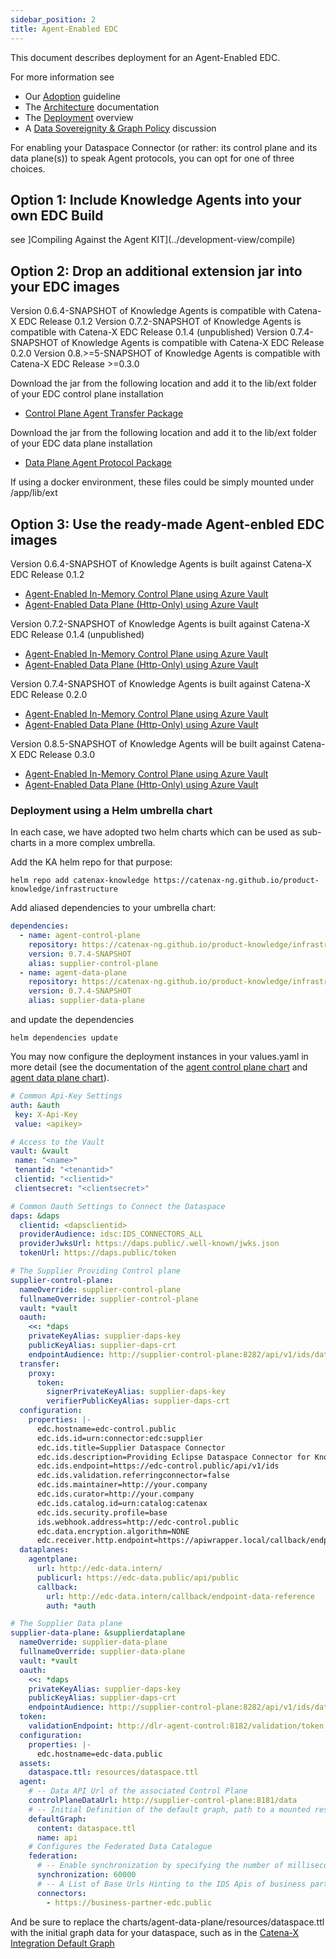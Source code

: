 ```yaml
---
sidebar_position: 2
title: Agent-Enabled EDC
---
```


This document describes deployment for an Agent-Enabled EDC.

For more information see

* Our [Adoption](../adoption-view/intro) guideline
* The [Architecture](../development-view/architecture) documentation
* The [Deployment](deployment) overview
* A [Data Sovereignity & Graph Policy](policy) discussion

For enabling your Dataspace Connector (or rather: its control plane and its data plane(s)) to speak Agent protocols, you can opt for one of three choices.

## Option 1: Include Knowledge Agents into your own EDC Build

see ]Compiling Against the Agent KIT](../development-view/compile)

## Option 2: Drop an additional extension jar into your EDC images

Version 0.6.4-SNAPSHOT of Knowledge Agents is compatible with Catena-X EDC Release 0.1.2
Version 0.7.2-SNAPSHOT of Knowledge Agents is compatible with Catena-X EDC Release 0.1.4 (unpublished)
Version 0.7.4-SNAPSHOT of Knowledge Agents is compatible with Catena-X EDC Release 0.2.0
Version 0.8.>=5-SNAPSHOT of Knowledge Agents is compatible with Catena-X EDC Release >=0.3.0

Download the jar from the following location and add it to the lib/ext folder of your EDC control plane installation

* [Control Plane Agent Transfer Package](https://github.com/catenax-ng/product-knowledge/packages/1776419)

Download the jar from the following location and add it to the lib/ext folder of your EDC data plane installation

* [Data Plane Agent Protocol Package](https://github.com/catenax-ng/product-knowledge/packages/1781577)

If using a docker environment, these files could be simply mounted under /app/lib/ext

## Option 3: Use the ready-made Agent-enbled EDC images

Version 0.6.4-SNAPSHOT of Knowledge Agents is built against Catena-X EDC Release 0.1.2

* [Agent-Enabled In-Memory Control Plane using Azure Vault](ghcr.io/catenax-ng/product-knowledge/controlplane-memory:0.6.4-SNAPSHOT)
* [Agent-Enabled Data Plane (Http-Only) using Azure Vault](ghcr.io/catenax-ng/product-knowledge/agentplane-azurevault:0.6.4-SNAPSHOT)

Version 0.7.2-SNAPSHOT of Knowledge Agents is built against Catena-X EDC Release 0.1.4 (unpublished)

* [Agent-Enabled In-Memory Control Plane using Azure Vault](ghcr.io/catenax-ng/product-knowledge/controlplane-memory:0.7.2-SNAPSHOT)
* [Agent-Enabled Data Plane (Http-Only) using Azure Vault](ghcr.io/catenax-ng/product-knowledge/agentplane-azurevault:0.7.2-SNAPSHOT)

Version 0.7.4-SNAPSHOT of Knowledge Agents is built against Catena-X EDC Release 0.2.0

* [Agent-Enabled In-Memory Control Plane using Azure Vault](ghcr.io/catenax-ng/product-knowledge/controlplane-memory:0.7.4-SNAPSHOT)
* [Agent-Enabled Data Plane (Http-Only) using Azure Vault](ghcr.io/catenax-ng/product-knowledge/agentplane-azurevault:0.7.4-SNAPSHOT)

Version 0.8.5-SNAPSHOT of Knowledge Agents will be built against Catena-X EDC Release 0.3.0

* [Agent-Enabled In-Memory Control Plane using Azure Vault](ghcr.io/catenax-ng/product-knowledge/controlplane-memory:0.8.5-SNAPSHOT)
* [Agent-Enabled Data Plane (Http-Only) using Azure Vault](ghcr.io/catenax-ng/product-knowledge/agentplane-azurevault:0.8.5-SNAPSHOT)

### Deployment using a Helm umbrella chart

In each case, we have adopted two helm charts which can be used as sub-charts in a more complex umbrella.

Add the KA helm repo for that purpose:

```console
helm repo add catenax-knowledge https://catenax-ng.github.io/product-knowledge/infrastructure
```

Add aliased dependencies to your umbrella chart:

```yaml
dependencies:
  - name: agent-control-plane
    repository: https://catenax-ng.github.io/product-knowledge/infrastructure
    version: 0.7.4-SNAPSHOT
    alias: supplier-control-plane
  - name: agent-data-plane
    repository: https://catenax-ng.github.io/product-knowledge/infrastructure
    version: 0.7.4-SNAPSHOT
    alias: supplier-data-plane
```

and update the dependencies

```console
helm dependencies update
```

You may now configure the deployment instances in your values.yaml in more detail (see the documentation of the [agent control plane chart](https://github.com/catenax-ng/product-knowledge/tree/feature/KA-188-extract-sub-charts/infrastructure/charts/agent-control-plane) and [agent data plane chart](https://github.com/catenax-ng/product-knowledge/tree/feature/KA-188-extract-sub-charts/infrastructure/charts/agent-data-plane)).

```yaml
# Common Api-Key Settings
auth: &auth
 key: X-Api-Key
 value: <apikey>

# Access to the Vault
vault: &vault
 name: "<name>"
 tenantid: "<tenantid>"
 clientid: "<clientid>"
 clientsecret: "<clientsecret>"

# Common Oauth Settings to Connect the Dataspace
daps: &daps
  clientid: <dapsclientid>
  providerAudience: idsc:IDS_CONNECTORS_ALL
  providerJwksUrl: https://daps.public/.well-known/jwks.json
  tokenUrl: https://daps.public/token

# The Supplier Providing Control plane
supplier-control-plane: 
  nameOverride: supplier-control-plane
  fullnameOverride: supplier-control-plane
  vault: *vault
  oauth: 
    <<: *daps
    privateKeyAlias: supplier-daps-key
    publicKeyAlias: supplier-daps-crt
    endpointAudience: http://supplier-control-plane:8282/api/v1/ids/data
  transfer:
    proxy:
      token:
        signerPrivateKeyAlias: supplier-daps-key
        verifierPublicKeyAlias: supplier-daps-crt
  configuration:
    properties: |-
      edc.hostname=edc-control.public
      edc.ids.id=urn:connector:edc:supplier
      edc.ids.title=Supplier Dataspace Connector
      edc.ids.description=Providing Eclipse Dataspace Connector for Knowledge Agents Supplier
      edc.ids.endpoint=https://edc-control.public/api/v1/ids
      edc.ids.validation.referringconnector=false
      edc.ids.maintainer=http://your.company
      edc.ids.curator=http://your.company
      edc.ids.catalog.id=urn:catalog:catenax
      edc.ids.security.profile=base
      ids.webhook.address=http://edc-control.public
      edc.data.encryption.algorithm=NONE
      edc.receiver.http.endpoint=https://apiwrapper.local/callback/endpoint-data-reference
  dataplanes: 
    agentplane:
      url: http://edc-data.intern/
      publicurl: https://edc-data.public/api/public
      callback: 
        url: http://edc-data.intern/callback/endpoint-data-reference
        auth: *auth      

# The Supplier Data plane
supplier-data-plane: &supplierdataplane
  nameOverride: supplier-data-plane
  fullnameOverride: supplier-data-plane
  vault: *vault
  oauth: 
    <<: *daps
    privateKeyAlias: supplier-daps-key
    publicKeyAlias: supplier-daps-crt
    endpointAudience: http://supplier-control-plane:8282/api/v1/ids/data
  token:
    validationEndpoint: http://dlr-agent-control:8182/validation/token
  configuration:
    properties: |-
      edc.hostname=edc-data.public
  assets:
    dataspace.ttl: resources/dataspace.ttl
  agent:
    # -- Data API Url of the associated Control Plane
    controlPlaneDataUrl: http://supplier-control-plane:8181/data
    # -- Initial Definition of the default graph, path to a mounted resource containing a turtle file
    defaultGraph: 
      content: dataspace.ttl
      name: api
    # Configures the Federated Data Catalogue
    federation: 
      # -- Enable synchronization by specifying the number of milliseconds
      synchronization: 60000
      # -- A List of Base Urls Hinting to the IDS Apis of business partners
      connectors: 
        - https://business-partner-edc.public

```

And be sure to replace the charts/agent-data-plane/resources/dataspace.ttl with the
initial graph data for your dataspace, such as in the [Catena-X Integration Default Graph](https://raw.githubusercontent.com/catenax-ng/product-knowledge/feature/KA-188-extract-sub-charts/infrastructure/resources/dataspace.ttl)
